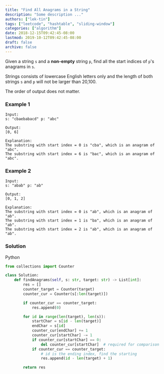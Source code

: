 ```yaml
---
title: "Find All Anagrams in a String"
description: "Some description ..."
authors: ["lek-tin"]
tags: ["leetcode", "hashtable", "sliding-window"]
categories: ["algorithm"]
date: 2018-12-15T09:42:45-08:00
lastmod: 2019-10-12T09:42:45-08:00
draft: false
archive: false
---
```

Given a string `s` and a **non-empty** string `p`, find all the start indices of `p`'s anagrams in `s`.

Strings consists of lowercase English letters only and the length of both strings `s` and `p` will not be larger than 20,100.

The order of output does not matter.

### Example 1
```
Input:
s: "cbaebabacd" p: "abc"

Output:
[0, 6]

Explanation:
The substring with start index = 0 is "cba", which is an anagram of "abc".
The substring with start index = 6 is "bac", which is an anagram of "abc".
```
### Example 2
```
Input:
s: "abab" p: "ab"

Output:
[0, 1, 2]

Explanation:
The substring with start index = 0 is "ab", which is an anagram of "ab".
The substring with start index = 1 is "ba", which is an anagram of "ab".
The substring with start index = 2 is "ab", which is an anagram of "ab".
```
### Solution
Python
```python
from collections import Counter

class Solution:
    def findAnagrams(self, s: str, target: str) -> List[int]:
        res = []
        counter_target = Counter(target)
        counter_cur = Counter(s[:len(target)])

        if counter_cur == counter_target:
            res.append(0)

        for id in range(len(target), len(s)):
            startChar = s[id - len(target)]
            endChar = s[id]
            counter_cur[endChar] += 1
            counter_cur[startChar] -= 1
            if counter_cur[startChar] == 0:
                del counter_cur[startChar]  # required for comparison
            if counter_cur == counter_target:
                # id is the ending index, find the starting
                res.append(id - len(target) + 1)

        return res
```